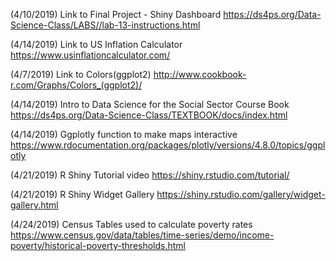 (4/10/2019) Link to Final Project - Shiny Dashboard
https://ds4ps.org/Data-Science-Class/LABS//lab-13-instructions.html


(4/14/2019) Link to US Inflation Calculator
https://www.usinflationcalculator.com/


(4/7/2019) Link to Colors(ggplot2)
http://www.cookbook-r.com/Graphs/Colors_(ggplot2)/


(4/14/2019) Intro to Data Science for the Social Sector Course Book
https://ds4ps.org/Data-Science-Class/TEXTBOOK/docs/index.html


(4/14/2019) Ggplotly function to make maps interactive
https://www.rdocumentation.org/packages/plotly/versions/4.8.0/topics/ggplotly


(4/21/2019) R Shiny Tutorial video 
https://shiny.rstudio.com/tutorial/

(4/21/2019) R Shiny Widget Gallery
https://shiny.rstudio.com/gallery/widget-gallery.html

(4/24/2019) Census Tables used to calculate poverty rates
https://www.census.gov/data/tables/time-series/demo/income-poverty/historical-poverty-thresholds.html
